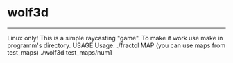 # wolf3d
____
Linux only!
This is a simple raycasting "game".
To make it work use make in programm's directory.
USAGE Usage: ./fractol MAP (you can use maps from test_maps)
./wolf3d test_maps/num1
